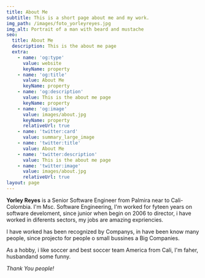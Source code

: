 ```yaml
---
title: About Me
subtitle: This is a short page about me and my work.
img_path: /images/foto_yorleyreyes.jpg
img_alt: Portrait of a man with beard and mustache
seo:
  title: About Me
  description: This is the about me page
  extra:
    - name: 'og:type'
      value: website
      keyName: property
    - name: 'og:title'
      value: About Me
      keyName: property
    - name: 'og:description'
      value: This is the about me page
      keyName: property
    - name: 'og:image'
      value: images/about.jpg
      keyName: property
      relativeUrl: true
    - name: 'twitter:card'
      value: summary_large_image
    - name: 'twitter:title'
      value: About Me
    - name: 'twitter:description'
      value: This is the about me page
    - name: 'twitter:image'
      value: images/about.jpg
      relativeUrl: true
layout: page
---
```

**Yorley Reyes** is a Senior Software Engineer from Palmira near to Cali- Colombia. I'm Msc. Software Engineering, I'm worked for fyteen years on software develoment, since junior when begin on 2006 to director, i have worked in diferents sectors, my jobs are amazing expriencies.

I have worked has been recognized by Companys, in have been know many people, since projecto for people o small bussines a Big Companies.

As a hobby, i like soccer and best soccer team America from Cali, I'm faher, husbandand some funny.

*Thank You people!*
